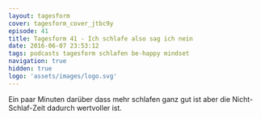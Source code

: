 ```yaml
---
layout: tagesform
cover: tagesform_cover_jtbc9y
episode: 41
title: Tagesform 41 - Ich schlafe also sag ich nein
date: 2016-06-07 23:53:12
tags: podcasts tagesform schlafen be-happy mindset
navigation: true
hidden: true
logo: 'assets/images/logo.svg'
---
```


Ein paar Minuten darüber dass mehr schlafen ganz gut ist
aber die Nicht-Schlaf-Zeit dadurch wertvoller ist.

